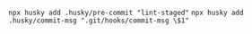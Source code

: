 `npx husky add .husky/pre-commit "lint-staged"`
`npx husky add .husky/commit-msg ".git/hooks/commit-msg \$1"`